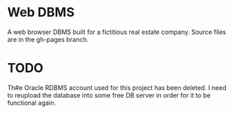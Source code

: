# Web DBMS
A web browser DBMS built for a fictitious real estate company. Source files are in the gh-pages branch.

# TODO
Th#e Oracle RDBMS account used for this project has been deleted. I need to reupload the database into some free DB server in order for it to be functional again.
